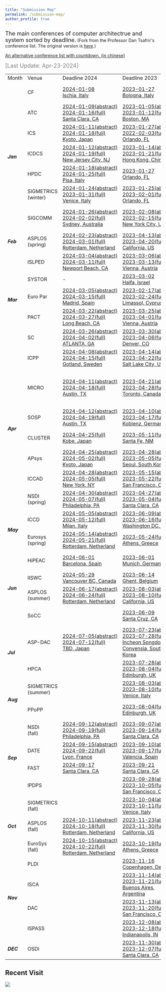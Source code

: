 ```yaml
---
title: "Submission Map"
permalink: /submission-map/
author_profile: true
---
```

<font size="4">The main conferences of computer architectrue and system sorted by deadline.</font> 
(Fork from the Professor Dan Tsafrir's conference list. The original version is [here](http://www.cs.technion.ac.il/~dan/index_sysvenues_deadline.html).)

[An alternative conference list with countdown. (in chinese)](https://ccfddl.github.io)

<font size="4" color="grey">[Last Update: Apr-23-2024]</font>

<table align="center">
	<tr>
		<td>Month</td>
		<td>Venue</td>
		<td><nobr>Deadline 2024</nobr></td>
		<td><nobr>Deadline 2023</nobr></td>
		<td>Deadline 2022</td>
		<td><nobr>Deadline 2021</nobr></td>
		<td><nobr>Deadline 2020</nobr></td>
		<td>Deadline 2019</td>
		<td>Deadline 2018</td>
		<td>Deadline 2017</td>
		<td>Deadline 2016</td>
	</tr>
	<tr>
		<td rowspan="7"><b><i>Jan</i></b></td>
		<td>CF</td>
		<td><a href="http://www.computingfrontiers.org/2024/" title="date: 2024-05-07..09, notify: 2024-02-12">2024-01-08<br>Ischia, Italy</a></td>
		<td><a href="http://www.computingfrontiers.org/2023/" title="date: 2023-05-09..11, notify: 2023-03-17">2023-01-27<br>Bologna, Italy</a></td>
		<td><a href="http://www.computingfrontiers.org/2022/" title="date: 2022-05, notify: ">2022-01-30(abstract)<br>2022-02-06(full)<br>Torino, Italy</a></td>
		<td><a href="http://www.computingfrontiers.org/2021/" title="date: 2021-05-11..13, notify: 2021-03-15">2021-01-21(abstract)<br>2020-01-28(full)<br>Virtual</a></td>
		<td><a href="http://www.computingfrontiers.org/2020/" title="date: 2020-05-11..13, notify: 2020-03-15">2020-01-28<br>Catania, Italy</a></td>
		<td><a href="http://www.computingfrontiers.org/2019/" title="date: 2019-05-01..03, notify: 2019-03-04">2019-01-14<br>Sardinia, Italy</a></td>
		<td><a href="http://www.computingfrontiers.org/2018/" title="date: 2018-05-08..10, notify: 2018-03-07">2018-01-21<br>Ischia, Italy</a></td>
		<td><a href="http://www.computingfrontiers.org/2017/" title="date: 2017-05-15..17, notify: 2017-03-14">2017-01-20<br>Siena, Italy</a></td>
		<td><a href="http://www.computingfrontiers.org/2016/" title="date: 2016-05-16..18, notify: 2016-03-11">2016-01-15<br>Como, Italy</a></td>
	</tr>
	<tr>
		<td>ATC</td>
		<td><a href="https://www.usenix.org/conference/atc24" title="date: 2024-07-10..12, notify: 2024-04-30"><nobr>2024-01-09(abstract)</nobr><br>2024-01-16(full)<br>Santa Clara, CA</a></td>
		<td><a href="https://www.usenix.org/conference/atc23" title="date: 2023-07-10..12, notify: 2023-04-28"><nobr>2023-01-05(abstract)</nobr><br>2023-01-12(full)<br>Boston, MA</a></td>
		<td><a href="https://www.usenix.org/conference/atc22" title="date: 2022-07-11..13, notify: 2022-04-29"><nobr>2022-01-06(abstract)</nobr><br>2022-01-13(full)<br> CARLSBAD, CA</a></td>
		<td><a href="https://www.usenix.org/conference/atc21" title="date: 2021-07-14..16, notify: 2021-04-26">2021-01-12<br> SANTA CLARA, CA</a></td>
		<td><a href="https://www.usenix.org/conference/atc20" title="date: 2020-07-15..17, notify: 2020-04-24">2020-01-15<br> Boston, MA</a></td>
		<td><a href="https://www.usenix.org/conference/atc19" title="date: 2019-07-10..12, notify: 2019-04-16">2019-01-10<br> Renton, WA</a></td>
		<td><a href="https://www.usenix.org/conference/atc18" title="date: 2018-07-11..13, notify: 2018-04-18">2018-02-06<br>Boston, MA</a></td>
		<td><a href="https://www.usenix.org/conference/atc17" title="date: 2017-07-12..14, notify: 2017-04-24">2017-02-07<br>Santa Clara, CA</a></td>
		<td><a href="https://www.usenix.org/conference/atc16" title="date: 2016-06-22..24, notify: 2016-4-15">2016-02-01<br>Denver, CO</a></td>
	</tr>
	<tr>
		<td>ICS</td>
		<td><a href="https://ics2024.github.io" title="date: 2024-06-04..07, notify: 2024-03-29">2024-01-11(abstract)<br>2024-01-18(full)<br>Kyoto, Japan</a></td>
		<td><a href="https://nschiele.github.io/ICS2023/" title="date: 2023-06-21..23, notify: 2023-04-14">2023-01-27(abstract)<br>2022-02-03(full)<br>Orlando, FL</a></td>
		<td><a href="https://ics2022.github.io" title="date: 2022-06-27..30, notify: 2022-04-14">2022-01-28(abstract)<br>2022-02-04(full)<br>Virtual</a></td>
		<td><a href="https://ics21.github.io" title="date: 2021-06-15..17, notify: 2021-03-31">2021-01-28(abstract)<br>2021-02-04(full)<br>Virtual</a></td>
		<td><a href="https://ics2020.bsc.es" title="date: 2020-06-29..02, notify: 2020-04-03">2020-01-24<br>Barcelona, Spain</a></td>
		<td><a href="https://ics19.eecis.udel.edu/" title="date: 2019-06-26..28, notify: 2019-04-15">2019-02-01<br>Phoenix, AZ</a></td>
		<td><a href="http://ics2018.ict.ac.cn" title="date: 2018-06-12..15, notify: 2018-03-25">2018-01-19<br>Beijing, China</a></td>
		<td><a href="https://press3.mcs.anl.gov/ics2017/" title="date: 2017-06-14..16, notify: 2017-03-21">2017-01-18<br>Chicago, IL</a></td>
		<td><a href="http://ics16.bilkent.edu.tr" title="date: 2016-06-01..03, notify: 2016-03-21">2016-01-30<br>Istanbul, Turkey</a></td>
	</tr>
	<tr>
		<td>ICDCS</td>
		<td><a href="https://icdcs2024.icdcs.org/" title="date: 2024-07-, notify: 2024-04-12">2024-01-12(abstract)<br>2024-01-19(full)<br><nobr>New Jersey City, NJ</nobr></a></td>
		<td><a href="https://icdcs2023.icdcs.org/" title="date: 2023-07-18..21, notify: 2023-04-03">2023-01-14(abstract)<br>2023-01-21(full)<br><nobr>Hong Kong, China</nobr></a></td>
		<td><a href="https://icdcs2022.icdcs.org/" title="date: 2022-07-10..13, notify: 2022-04-04">2022-01-17(abstract)<br>2022-01-24(full)<br>Bologna, Italy</a></td>
		<td><a href="https://icdcs2021.us/" title="date: 2021-07-07..10, notify: 2021-03-07"><nobr>2021-01-06(abstract)</nobr><br>2021-01-13(full)<br>Washington DC</a></td>
		<td><a href="https://icdcs2020.sg/" title="date: 2020-07-08..10, notify: 2020-03-14">2020-01-06<br>Singapore</a></td>
		<td><a href="http://theory.utdallas.edu/ICDCS2019" title="date: 2019-07-07..10, notify: 2019-03-28">2019-01-12<br>Dallas, TX</a></td>
		<td align="center">-</td>
		<td><a href="http://icdcs2018.ocg.at/" title="date: 2018-07-02..06, notify: 2018-03-28">2017-12-12<br>Vienna, Austria</a></td>
		<td><a href="https://icdcs2017.gatech.edu/" title="date: 2017-06-05..08, notify: 2017-03-06">2016-12-12<br>Atlanta, GA</a></td>
	</tr>
	<tr>
		<td>HPDC</td>
		<td><a href="http://www.hpdc.org/2024" title="date: 2024-06-03..07, notify: 2024-03-25">2024-01-18(abstract)<br>2024-01-25(full)<br>Pisa, Italy</a></td>
		<td><a href="http://www.hpdc.org/2023" title="date: 2023-06-16..23, notify: 2023-03-29">2023-01-27<br>Orlando, FL</a></td>
		<td><a href="http://www.hpdc.org/2022" title="date: 2022-06-27..01, notify: 2022-03-21">2022-01-20(abstract)<br>2022-01-27(full)<br>Minneapolis, MN</a></td>
		<td><a href="http://www.hpdc.org/2021" title="date: 2021-06-21..24, notify: 2021-03-26">2020-01-17(abstract)<br>2020-01-22(full)<br>Stockholm, Sweden</a></td>
		<td><a href="http://www.hpdc.org/2020" title="date: 2020-06-23..26, notify: 2020-03-27">2020-01-16<br>Stockholm, Sweden</a></td>
		<td><a href="http://www.hpdc.org/2019" title="ddate: 2019-06-22..29, notify: 2019-03-25">2019-01-23<br>Phoenix, AZ</a></td>
		<td><a href="http://www.hpdc.org/2018" title="date: 2018-06-11..15, notify: 2018-03-29">2018-01-24<br>Tempe, AZ</a></td>
		<td><a href="http://www.hpdc.org/2017" title="date: 2017-06-26..30, notify: 2017-03-29">2017-01-17<br>Washington, D.C.</a></td>
		<td><a href="http://www.hpdc.org/2016" title="date: 2016-06-02..04, notify: 2016-03-12">2016-01-18<br>Kyoto, Japan</a></td>
	</tr>
	<tr>
		<td>SIGMETRICS<br>(winter)</td>
		<td><a href="http://www.sigmetrics.org/sigmetrics2024" title="date: 2024-06-10..14, notify: 2024-03-26"><nobr>2024-01-24(abstract)</nobr><br>2023-01-31(full)<br>Venice, Italy</a></td>
		<td><a href="http://www.sigmetrics.org/sigmetrics2023" title="date: 2023-06-19..23, notify: 2023-03-28"><nobr>2023-01-25(abstract)</nobr><br>2023-02-01(full)<br>Orlando, FL</a></td>
		<td><a href="http://www.sigmetrics.org/sigmetrics2022" title="date: 2022-06-06..10, notify: 2022-03-28">2022-01-26(abstract)<br>2022-02-02(full)<br>Mumbai, India</a></td>
		<td><a href="http://www.sigmetrics.org/sigmetrics2021" title="date: 2021-06-14..18, notify: 2021-03-30">2021-01-29(abstract)<br>2021-02-05(full)<br>Beijing, China</a></td>
		<td><a href="http://www.sigmetrics.org/sigmetrics2020" title="date: 2020-06-08..12, notify: 2020-03-31">2020-01-27<br>Boston, MA</a></td>
		<td><a href="http://www.sigmetrics.org/sigmetrics2019" title="date: 2019-06-24..28, notify: 2019-04-26">2019-02-11<br>Phoenix, AZ</a></td>
		<td><a href="http://www.sigmetrics.org/sigmetrics2018" title="date: 2018-06-18..22, notify: 2018-04-27">2018-02-19<br>Irvine, CA</a></td>
		<td align="center">-</td>
		<td><a href="http://www.sigmetrics.org/sigmetrics2017" title="date: 2016-06-05..09, notify:">2016-10-18<br>Urbana-Champaign, IL</a></td>
	</tr>
	<tr>
		<td>SIGCOMM</td>
		<td><a href="http://conferences.sigcomm.org/sigcomm/2024/" title="date: 2024-08-04..08, notify: 2024-05-07">2024-01-26(abstract)<br>2024-02-02(full)<br>Sydney, Australia</a></td>
		<td><a href="http://conferences.sigcomm.org/sigcomm/2023/" title="date: 2023-09-10..14, notify: 2023-05-20">2023-02-08(abstract)<br>2023-02-15(full)<br>New York City, US</a></td>
		<td><a href="http://conferences.sigcomm.org/sigcomm/2022/" title="date: 2022-08-22..26, notify: 2022-05-07">2022-01-26(abstract)<br>2022-02-02(full)<br>Amsterdam, Netherlands</a></td>
		<td><a href="http://conferences.sigcomm.org/sigcomm/2021/" title="date: 2021-08-23..27, notify: 2021-05-03">2021-01-20(abstract)<br>2021-01-27(full)<br>Virtually Worldwide</a></td>
		<td><a href="http://conferences.sigcomm.org/sigcomm/2020" title="date: 2020-08-10..14, notify: 2020-03-15">2020-02-07<br>New York City, NY</a></td>
		<td><a href="http://conferences.sigcomm.org/sigcomm/2019" title="date: 2019-08-19..24, notify: 2019-05-10">2019-01-31<br>Beijing, China</a></td>
		<td><a href="http://conferences.sigcomm.org/sigcomm/2018" title="date: 2018-08-21..23, notify: 2018-05-11">2018-01-31<br>Budapest, Hungary</a></td>
		<td><a href="http://conferences.sigcomm.org/sigcomm/2017" title="date: 2017-08-21..25, notify: 2017-05-05">2017-01-27<br>Los Angeles, CA</a></td>
		<td><a href="http://conferences.sigcomm.org/sigcomm/2016" title="date: 2016-08-22..26, notify: 2016-04-22">2016-01-29<br>Salvador, Brazil</a></td>
	</tr>
	<tr>
		<td rowspan="1"><b><i>Feb</i></b></td>
		<td>ASPLOS<br>(spring)</td>
		<td><a href="https://asplos-conference.org/asplos-2025-call-for-papers/" title="date: 2025-03-, notify: 2024-06-06">2024-02-23(abstract)<br>2024-03-01(full)<br>Rotterdam, Netherland</a></td>
		<td><a href="https://asplos-conference.org/asplos-2024-call-for-papers/" title="date: 2024-04-, notify: 2023-08-02">2023-04-13(abstract)<br>2023-04-20(full)<br>California, US</a></td>
		<td><a href="https://asplos-conference.org/asplos-2023-cfp/" title="date: 2023-03-25..29, notify: 2022-06-16">2022-03-24(abstract)<br>2022-03-31(full)<br>Vancouver, Canada</a></td>
		<td>-</td>
		<td>-</td>
		<td>-</td>
		<td>-</td>
		<td>-</td>
		<td>-</td>
	</tr>
	<tr>
		<td rowspan="5"><b><i>Mar</i></b></td>
		<td>ISLPED</td>
		<td><a href="http://www.islped.org/2024/" title="date: 2024-08-05..07, notify: 2024-05-20">2024-03-04(abstract)<br>2024-03-11(full)<br>Newport Beach, CA</a></td>
		<td><a href="http://www.islped.org/2023/" title="date: 2023-08-07..08, notify: 2023-05-22">2023-03-06(abstract)<br>2023-03-13(full)<br>Vienna, Austria</a></td>
		<td><a href="http://www.islped.org/2022/" title="date: 2022-08-01..03, notify: 2022-05-23">2022-03-11(abstract)<br>2022-03-18(full)<br>Zoom+Boston, MA</a></td>
		<td><a href="http://www.islped.org/2021/" title="date: 2021-07-26..28, notify: 2021-05-21">2021-03-08(abstract)<br>2021-03-15(full)<br>Zoom+Boston, MA</a></td>
		<td><a href="http://www.islped.org/2020/" title="date: 2020-08-10..12, notify: 2020-05-22">2020-03-02<br>Boston, MA</a></td>
		<td><a href="http://www.islped.org/2019/" title="date: 2019-07-29..31, notify: 2019-05-13">2019-03-04<br>Lausanne, Switzerland</a></td>
		<td><a href="http://www.islped.org/2018/" title="date: 2018-07-23..25, notify: 2018-05-07">2018-03-12<br>Belleve, WA</a></td>
		<td><a href="http://www.islped.org/2017/" title="date: 2017-07-24..26, notify: 2017-05-03">2017-03-13<br>Taipei, Taiwan</a></td>
		<td><a href="http://www.islped.org/2016/" title="date: 2016-08-08..10, notify: 2016-04-30">2016-03-06<br>San Francisco, CA</a></td>
	</tr>
	<tr>
		<td>SYSTOR</td>
		<td>-</td>
		<td><a href="https://www.systor.org/2023/" title="date: 2023-06-05..07, notify: 2023-04-13">2023-03-02<br>Haifa, Israel</a></td>
		<td><a href="https://www.systor.org/2022/" title="date: 2022-06-13..15, notify: 2022-04-21">2022-03-01<br>Haifa, Israel</a></td>
		<td><a href="https://www.systor.org/2021/" title="date: 2021-06-14..16, notify: 2021-04-18">2021-03-02<br>Haifa, Israel</a></td>
		<td><a href="https://www.systor.org/2020/" title="date: 2020-06-02..04, notify: 2020-04-19">2020-03-03<br>Haifa, Israel</a></td>
		<td><a href="https://www.systor.org/2019" title="date: 2019-08-26..30, notify: 2019-05-03">2019-03-07<br>Haifa, Israel</a></td>
		<td><a href="https://www.systor.org/2018" title="date: 2018-06-04..06, notify: 2018-04-15">2018-02-28<br>Haifa, Israel</a></td>
		<td><a href="https://www.systor.org/2017" title="date: 2017-05-22..24, notify: 2017-03-29">2017-02-28<br>Haifa, Israel</a></td>
		<td><a href="https://www.systor.org/2016" title="date: 2016-06-06..08, notify: 2016-04-15">2016-03-11<br>Haifa, Israel</a></td>
	</tr>
	<tr>
		<td>Euro Par</td>
		<td><a href="https://2024.euro-par.org" title="date: 2024-08-26..30, notify: 2024-04-29"><nobr>2024-03-05(abstract)</nobr><br>2024-03-15(full)<br>Madrid, Spain</a></td>
		<td><a href="https://2023.euro-par.org" title="date: 2023-08-28..01, notify: 2023-04-30"><nobr>2023-02-17(abstract)</nobr><br>2023-02-24(full)<br>Limassol, Cyprus</a></td>
		<td><a href="https://2022.euro-par.org" title="date: 2022-08-24..26, notify: 2022-04-29"><nobr>2022-02-04(abstract)</nobr><br>2022-02-11(full)<br>Glasgow, UK</a></td>
		<td><a href="https://2021.euro-par.org" title="date: 2021-09-01..03, notify: 2021-04-30"><nobr>2021-02-05(abstract)</nobr><br>2021-02-12(full)<br>Lisbon, Portugal</a></td>
		<td><a href="https://2020.euro-par.org" title="date: 2020-08-24..28, notify: 2020-04-30">2020-02-07<br>Warsaw, Poland</a></td>
		<td><a href="https://2019.euro-par.org" title="date: 2019-08-26..30, notify: 2019-05-03">2019-02-15<br>Gottingen,<br>Germany</a></td>
		<td><a href="http://europar2018.org/" title="date: 2018-08-27..31, notify: 2018-04-27">2018-02-16<br>Turin, Italy</a></td>
		<td><a href="http://europar2017.usc.es/" title="date: 2017-08-28..01, notify: 2017-04-24">2017-02-09<br>Santiago, Spain</a></td>
		<td><a href="https://europar2016.inria.fr/" title="date: 2016-08-22..26, notify: 2016-04-24">2016-02-06<br>Grenoble, France</a></td>
	</tr>
	<tr>
		<td>PACT</td>
		<td><a href="https://pact2024.github.io/" title="date: 2024-10-13..16, notify: 2024-07-01">2024-03-22(abstract)<br>2024-03-27(full)<br>Long Beach, CA</a></td>
		<td><a href="https://pact2023.github.io/" title="date: 2023-10-21..25, notify: 2023-08-01">2023-03-25(abstract)<br>2023-04-01(full)<br>Vienna, Austria</a></td>
		<td><a href="https://pact22.cs.illinois.edu" title="date: 2022-10-10..12, notify: 2022-07-29">2022-04-18(abstract)<br>2022-04-25(full)<br>Chicago, IL</a></td>
		<td><a href="http://pact21.snu.ac.kr/" title="date: 2021-09-26..29, notify: 2021-07-05">2021-04-15(abstract)<br>2021-04-19(full)<br>Virtual Conference</a></td>
		<td><a href="https://pact20.cc.gatech.edu/" title="date: 2020-10-03..07, notify: 2020-07-15">2020-04-10<br>Atlanta, GA</a></td>
		<td><a href="http://pactconf.org/" title="date: 2019-09-23..26, notify: 2019-07-08">2019-04-15<br>Seattle, WA</a></td>
		<td><a href="http://www.cs.ucy.ac.cy/conferences/pact2018/" title="date: 2018-10-27..31, notify: 2018-06-20">2018-04-15<br>Cyprus</a></td>
		<td><a href="https://parasol.tamu.edu/pact17/" title="date: 2017-09-09..13, notify: 2017-05-24">2017-03-14<br>Portland, OR</a></td>
		<td><a href="http://pact2016.eew.technion.ac.il/" title="date: 2016-09-11..15, notify: 2016-06-28">2016-03-18<br>Haifa, Israel</a></td>
	</tr>
	<tr>
		<td>SC</td>
		<td><a href="https://sc24.supercomputing.org" title="date: 2024-11-17..22, notify: 2024-06-14"><nobr>2024-03-26(abstract)</nobr><br>2024-04-02(full)<br>ATLANTA, GA</a></td>
		<td><a href="https://sc23.supercomputing.org" title="date: 2023-11-12..17, notify: 2023-06-16"><nobr>2023-03-30(abstract)</nobr><br>2023-04-06(full)<br>Denver, CO</a></td>
		<td><a href="https://sc22.supercomputing.org" title="date: 2022-11-13..18, notify: 2022-06-13"><nobr>2022-03-25(abstract)</nobr><br>2022-04-01(full)<br>Dallas, TX</a></td>
		<td><a href="https://sc21.supercomputing.org" title="date: 2021-11-14..19, notify: 2021-06-21">2021-04-02(abstract)<br>2021-04-09(full)<br>St. Louis, MO</a></td>
		<td><a href="https://sc20.supercomputing.org" title="date: 2020-11-15..20, notify: 2020-06-15">2020-03-31<br>Atlanta, GA</a></td>
		<td><a href="https://sc19.supercomputing.org" title="date: 2019-11-17..22, notify: 2019-06-15">2019-04-10<br>Denver, CO</a></td>
		<td><a href="https://sc18.supercomputing.org" title="date: 2018-11-11..16, notify: 2018-06-15">2018-03-28<br>Dallas, TX</a></td>
		<td><a href="http://sc17.supercomputing.org" title="date: 2017-11-12..17, notify: 2017-06-15">2017-04-03<br>Denver, CO</a></td>
		<td><a href="http://sc16.supercomputing.org" title="date: 2016-11-13..18, notify: 2016-06-15">2016-04-03<br>Salt Lake City, UT</a></td>
	</tr>
	<tr>
		<td rowspan="7"><b><i>Apr</i></b></td>
		<td>ICPP</td>
		<td><a href="https://icpp2024.org/" title="date: 2024-08-12..15, notify: 2024-05-27"><nobr>2024-04-08(abstract)</nobr><br>2024-04-15(full)<br>Gotland, Sweden</a></td>
		<td><a href="https://icpp23.sci.utah.edu/" title="date: 2023-08-07..10, notify: 2023-06-16"><nobr>2023-04-14(abstract)</nobr><br>2023-04-22(full)<br>Salt Lake City, UT</a></td>
		<td><a href="https://icpp22.gitlabpages.inria.fr/" title="date: 2022-08-29..01, notify: 2022-06-14"><nobr>2022-04-08(abstract)</nobr><br>2022-04-14(full)<br>Bordeaux, France</a></td>
		<td><a href="https://oaciss.uoregon.edu/icpp21/index.php" title="date: 2021-08-09..12, notify: ">2021-04-16<br>Chicago, IL</a></td>
		<td><a href="https://jnamaral.github.io/icpp20/" title="date: 2020-08-17..20, notify: 2020-05-19">2020-03-02<br>Edmonton, AB, Canada</a></td>
		<td><a href="https://www.hpcs.cs.tsukuba.ac.jp/icpp2019" title="date: 2019-08-05..08, notify: 2019-05-17">2019-04-15<br>Kyoto, Japan</a></td>
		<td><a href="http://www.icpp-conf.org/2018" title="date: 2018-08-13..16, notify: 2018-05-03">2018-03-30<br>Eugene, OR</a></td>
		<td><a href="http://www.icpp-conf.org/2017" title="date: 2017-08-16..19, notify: 2017-05-13">2017-03-13<br>Bristol, UK</a></td>
		<td><a href="http://icpp2016.cs.wcupa.edu" title="date: 2016-08-16..19, notify: 2016-05-06">2016-02-26<br>Philadelphia, PA</a></td>
	</tr>
	<tr>
		<td>MICRO</td>
		<td><a href="http://www.microarch.org/micro57/" title="date: 2024-11-02..06, notify: 2024-07-19 "><nobr>2024-04-11(abstract)</nobr><br>2024-04-18(full)<br>Austin, TX</a></td>
		<td><a href="http://www.microarch.org/micro56/" title="date: 2023-10-, notify: 2023-07-24 "><nobr>2023-04-21(abstract)</nobr><br>2023-04-28(full)<br>Toronto, Canada</a></td>
		<td><a href="http://www.microarch.org/micro55/" title="date: 2022-10-, notify: 2022-07-18 "><nobr>2022-04-14(abstract)</nobr><br>2022-04-21(full)<br>Chicago, IL</a></td>
		<td><a href="http://www.microarch.org/micro54/" title="date: 2021-10-16..20, notify: 2021-07-14 "><nobr>2021-04-09(abstract)</nobr><br>2021-04-16(full)<br>Athens, Greek</a></td>
		<td><a href="http://www.microarch.org/micro53/" title="date: 2020-10-17..21, notify: 2020-07-01"><font color="#FF0000">2020-04-17<br>(Extended for 2 weeks due to the COVID-19 pandemic) <br>Athens, Greek</font></a></td>
		<td><a href="http://www.microarch.org/micro52/" title="date: 2019-10-12..16, notify: 2019-07-27">2019-04-05<br>Columbus, Ohio</a></td>
		<td><a href="http://www.microarch.org/micro51/" title="date: 2018-10-20..24, notify: 2018-07-18">2018-04-06<br>Fukuoka City,<br>Japan</a></td>
		<td><a href="http://www.microarch.org/micro50/" title="date: 2017-10-14..18, notify: 2017-07-05">2017-04-04<br>Boston, MA</a></td>
		<td><a href="http://www.microarch.org/micro49/" title="date: 2016-10-15..19, notify: 2016-06-25">2016-04-10<br>Taipei, Taiwan</a></td>
	</tr>
	<tr>
		<td>SOSP</td>
		<td><a href="https://sigops.org/s/conferences/sosp/2024/index.html" title="date: 2024-11-04..06, notify: 2024-08-05"><nobr>2024-04-12(abstract)</nobr><br>2024-04-19(full)<br>Austin, TX</a></td>
		<td><a href="https://sosp2023.mpi-sws.org/" title="date: 2023-10-23..26, notify: 2023-07-16"><nobr>2023-04-10(abstract)</nobr><br>2023-04-17(full)<br>Koblenz, Germany</a></td>
		<td>-</td>
		<td><a href="https://sosp2021.mpi-sws.org/" title="date: 2021-10-25..28, notify: 2021-08-09"><nobr>2021-04-30(abstract)</nobr><br>2021-05-07(full)<br>Koblenz, Germany</a></td>
		<td align="center">-</td>
		<td><a href="https://www.sigops.org/sosp/sosp19/" title="date: 2019-10-07..09, notify: 2019-08-30">2019-04-24<br>Ontario, Canada</a></td>
		<td align="center">-</td>
		<td><a href="https://www.sigops.org/sosp/sosp17/" title="date: 2017-10-29..31, notify: 2017-08-07">2017-04-21<br>Shanghai, China</a></td>
		<td align="center">-</td>
	</tr>
	<tr>
		<td>CLUSTER</td>
		<td><a href="https://clustercomp.org/2024/" title="date: 2024-09-24..27, notify: 2024-07-05">2024-04-25(full)<br>Kobe, Japan</a></td>
		<td><a href="https://clustercomp.org/2023/" title="date: 2023-10-31..03, notify: 2023-07-05">2023-05-11(full)<br>Santa Fe, NM</a></td>
		<td><a href="https://clustercomp.org/2022/" title="date: 2022-09-06..09, notify: 2022-07-04">2022-05-13(full)<br>Heidelberg, Germany</a></td>
		<td><a href="https://clustercomp.org/2021/" title="date: 2021-09-07..10, notify: 2021-07-05">2021-05-10(abstract)<br>2021-05-17(full)<br>Portland, OR</a></td>
		<td><a href="https://clustercomp.org/2020/" title="date: 2020-11-14..17, notify: 2020-07-06">2020-05-10<br>Kobe, Japan</a></td>
		<td><a href="https://clustercomp.org/2019/" title="date: 2019-09-24..27, notify: 2019-07-15">2019-05-17<br>Albuquerque, NM</a></td>
		<td><a href="https://clustercomp.org/2018/" title="date: 2018-09-10..13, notify: 2018-07-07">2018-05-08<br>Belfast, UK</a></td>
		<td><a href="https://clustercomp.org/2017/" title="date: 2017-09-05..08, notify: 2017-06-30">2017-05-15<br>Hawaii, US</a></td>
		<td><a href="https://clustercomp.org/2016/" title="date: 2016-09-12..15, notify: 2016-07-01">2016-05-14<br>Taipei, Taiwan</a></td>
	</tr>
	<tr>
		<td>APsys</td>
		<td><a href="https://ap-sys.org/" title="date: 2024-09-4..5, notify: 2024-07-01">2024-04-25(abstract)<br>2024-05-02(full)<br>Kyoto, Japan</a></td>
		<td><a href="https://ap-sys.org/" title="date: 2023-08-24, notify: 2023-06-23">2023-04-28(abstract)<br>2023-05-05(full)<br>Seoul, South Korea</a></td>
		<td><a href="https://ap-sys.org/" title="date: , notify: 2022-06-17">2022-04-29(abstract)<br>2022-05-06(full)<br>Online</a></td>
		<td><a href="https://ap-sys.org/apsys2021" title="date: 2021-08-24..25, notify: 2021-07-01">2021-05-20<br>Online</a></td>
		<td><a href="https://ap-sys.org/apsys2020" title="date: 2020-08-24..25, notify: 2020-06-19">2020-05-25<br>Tsukuba, Japan</a></td>
		<td><a href="https://ap-sys.org/apsys2019" title="date: 2019-08-19..20, notify: 2019-06-14">2019-05-08<br>Hangzhou, China</a></td>
		<td><a href="https://ap-sys.org/apsys2018" title="date: 2018-08-27..28, notify:">2018-05-31<br>Jeju Island,<br>South Korea</a></td>
		<td><a href="https://ap-sys.org/apsys2017" title="date: 2017-09-02..03, notify: 2017-07-12">2017-06-09<br>Bombay, India</a></td>
		<td><a href="https://ap-sys.org/apsys2016" title="date: 2016-08-04..05, notify: 2016-06-23">2016-05-20<br>Hong Kong, China</a></td>
	</tr>
	<tr>
		<td>ICCAD</td>
		<td><a href="https://2024.iccad.com" title="date: 2024-10-, notify: ">2024-04-28(abstract)<br>2024-05-05(full)<br>New York, NY</a></td>
		<td><a href="https://iccad.com/content/conference_history" title="date: 2023-10-29..02, notify: 2023-07-21">2023-05-15(abstract)<br>2023-05-22(full)<br>San Francisco, CA</a></td>
		<td><a href="https://iccad.com/content/conference_history" title="date: 2022-10-30..03, notify: 2022-07-21">2022-05-16(abstract)<br>2022-05-23(full)<br>San Diego, CA</a></td>
		<td><a href="https://iccad.com/content/conference_history" title="date: 2021-11-01..04, notify: 2021-07-17">2021-05-21(abstract)<br>2021-05-28(full)<br>Munich, Germany</a></td>
		<td><a href="https://iccad.com/content/conference_history" title="date: 2020-11-02..05, notify: 2020-07-21">2020-05-28<br>San Diego, CA</a></td>
		<td><a href="https://iccad.com/content/conference_history" title="date: 2019-11-04..07, notify: 2019-06-21">2019-04-08<br>Westminster, CO</a></td>
		<td><a href="https://iccad.com/content/conference_history" title="date: 2018-11-05..08, notify: ">2018-04-23<br>San Diego, CA</a></td>
		<td><a href="https://iccad.com/content/conference_history" title="date: 2017-11-13..06, notify: 2017-06-28">2017-04-24<br>Irvine, CA</a></td>
		<td><a href="https://iccad.com/content/conference_history" title="date: 2016-11-07..10, notify: 2016-06-20">2016-04-25<br>Austin, TX</a></td>
	</tr>
	<tr>
		<td>NSDI<br>(spring)</td>
		<td><a href="https://www.usenix.org/conference/nsdi25/" title="date: 2025-04-28..30, notify: 2024-07-24">2024-04-30(abstract)<br>2024-05-07(full)<br>Philadelphia, PA</a></td>
		<td><a href="https://www.usenix.org/conference/nsdi24/" title="date: 2024-04-16..18, notify: 2023-07-21">2023-04-27(abstract)<br>2023-05-04(full)<br>Santa Clara, CA</a></td>
		<td><a href="https://www.usenix.org/conference/nsdi23/" title="date: 2023-04-17..19, notify: 2022-07-15">2022-04-13(abstract)<br>2022-04-20(full)<br>Boston, MA</a></td>
		<td><a href="https://www.usenix.org/conference/nsdi22/" title="date: 2022-04-04..06, notify: 2021-06-11">2021-03-04(abstract)<br>2021-03-10(full)<br>Renton, WA</a></td>
		<td></td>
		<td></td>
		<td></td>
		<td></td>
		<td></td>
	</tr>
	<tr>
		<td rowspan="2"><b><i>May</i></b></td>
		<td>ICCD</td>
		<td><a href="https://iccd-conf.com/Home.html" title="date: 2024-11-, notify: 2024-08-01">2024-05-05(abstract)<br>2024-05-12(full)<br>Milan, Italy</a></td>
		<td><a href="https://iccd-conf.com/Home.html" title="date: 2023-11-06..08, notify: 2023-08-25">2023-06-09(abstract)<br>2023-06-16(full)<br>Washington DC, US</a></td>
		<td><a href="https://www.iccd-conf.com/Home.html" title="date: 2022-10-23..26, notify: 2022-08-21">2022-06-04(abstract)<br>2022-06-11(full)<br>Lake Tahoe, US</a></td>
		<td><a href="https://www.iccd-conf.com/2021/Home.html" title="date: 2021-10-24..27, notify: 2021-08-20">2021-05-28(abstract)<br>2021-06-04(full)<br>Virtual Conference</a></td>
		<td><a href="https://www.iccd-conf.com/2020/Home.html" title="date: 2020-10-18..21, notify: 2020-08-17">2020-06-05<br>Hartford, CT</a></td>
		<td><a href="https://www.iccd-conf.com/2019/Home.html" title="date: 2019-11-17..20, notify: 2019-09-09">2019-06-28<br>Abu Dhabi, UAE</a></td>
		<td><a href="https://www.iccd-conf.com/2018/Home.html" title="date: 2018-10-07..10, notify: 2018-08-06">2018-05-25<br>Orlando, FL</a></td>
		<td><a href="https://www.iccd-conf.com/2017/Home.html" title="date: 2017-11-05..08, notify: 2017-08-31">2017-06-23<br>Boston, MA</a></td>
		<td><a href="https://www.iccd-conf.com/2016/Home.html" title="date: 2016-10-03..05, notify: 2016-07-29">2016-05-20<br>Phoenix, AZ</a></td>
	</tr>
	<tr>
		<td>Eurosys<br>(spring)</td>
		<td><a href="https://2025.eurosys.org/" title="date: 2025-03-30..03, notify: 2024-08-21">2024-05-14(abstract)<br>2024-05-21(full)<br>Rotterdam, Netherland</a></td>
		<td><a href="https://2024.eurosys.org/" title="date: 2024-04-23..26, notify: 2023-09-12">2023-05-24(full)<br>Athens, Greece</a></td>
		<td><a href="https://2023.eurosys.org/" title="date: 2023-05-09..12, notify: 2022-08-10">2022-05-11(abstract)<br>2022-05-18(full)<br>Rome, Italy</a></td>
		<td>-</td>
		<td>-</td>
		<td>-</td>
		<td>-</td>
		<td>-</td>
		<td>-</td>
	</tr>
	<tr>
		<td rowspan="4"><b><i>Jun</i></b></td>
		<td>HiPEAC</td>
		<td><a href="https://www.hipeac.net/2025/barcelona/#/" title="date: 2025-01-, notify: 2024-11-15">2024-06-01<br>Barcelona, Spain</a></td>
		<td><a href="https://www.hipeac.net/2024/munich/#/" title="date: 2024-01-17..19, notify: 2023-11-15">2023-06-01<br>Munich, Germany</a></td>
		<td><a href="https://www.hipeac.net/2023/toulouse" title="date: 2023-01-16..18, notify: 2022-11-15">2022-06-01<br>Toulouse, France</a></td>
		<td><a href="https://www.hipeac.net/2022/budapest/#/" title="date: 2022-01-17..19, notify: 2021-11-15">2021-06-01<br>Budapest, Hungary</a></td>
		<td><a href="https://www.hipeac.net/2021/budapest/#/" title="date: 2021-01-18..20, notify: 2020-11-15">2020-06-01<br>Budapest, Hungary</a></td>
		<td><a href="https://www.hipeac.net/2020/bologna/#/" title="date: 2020-01-20, notify: 2019-11-15">2019-06-01<br>Bologna, Italy</a></td>
		<td><a href="https://www.hipeac.net/2019/valencia/" title="date: 2019-01-21..23, notify: 2018-11-15">2018-06-01<br>Valencia,Spain</a></td>
		<td><a href="https://www.hipeac.net/2018/manchester/" title="date: 2018-01-22..24, notify: 2017-11-15">2017-06-01<br>Manchester,UK</a></td>
		<td><a href="https://www.hipeac.net/2017/stockholm/" title="date: 2016-01-23..25, notify: 2016-11-15">2016-06-01<br>Stockholm,Sweden</a></td>
	</tr>
	<tr>
		<td>IISWC</td>
		<td><a href="https://iiswc.org/iiswc2024/index.html#/" title="date: 2024-09-15..17, notify: 2024-08-09">2024-05-29<br>Vancouver BC, Canada</a></td>
		<td><a href="https://iiswc.org/iiswc2023/index.html#/" title="date: 2023-10-01..03, notify: 2023-08-02">2023-06-14<br>Ghent, Belgium</a></td>
		<td><a href="http://www.iiswc.org/iiswc2022/index.html" title="date: 2022-11-06..08, notify: 2022-09-02">2022-07-15<br>Austin, TX</a></td>
		<td><a href="http://www.iiswc.org/iiswc2021/index.html" title="date: 2021-11-07..09, notify: 2021-09-03">2021-07-09<br>Virtual</a></td>
		<td><a href="http://www.iiswc.org/iiswc2020/index.html" title="date: 2020-10-27..29, notify: 2020-08-24">2020-07-10<br>Beijing, China</a></td>
		<td><a href="http://www.iiswc.org/iiswc2019/index.html" title="date: 2019-11-03..05, notify: 2019-08-15">2019-05-31<br>Orlando, FL</a></td>
		<td><a href="http://www.iiswc.org/iiswc2018" title="date: 2018-09-30..02, notify: 2018-07-27">2018-05-18<br>Raleigh, NC</a></td>
		<td><a href="http://www.iiswc.org/iiswc2017/index.html" title="date: 2017-10-01..03, notify: 2017-08-01">2017-06-02<br>Seattle, WA</a></td>
		<td><a href="http://www.iiswc.org/iiswc2016/index.html" title="date: 2016-09-25..27, notify: 2016-07-12">2016-05-13<br>Rhode Island, USA</a></td>
	</tr>
	<tr>
		<td>ASPLOS<br>(summer)</td>
		<td><a href="https://asplos-conference.org/asplos-2025-call-for-papers/" title="date: 2025-03-30..03, notify: 2024-10-02">2024-06-17(abstract)<br>2024-06-24(full)<br>Rotterdam, Netherland</a></td>
		<td><a href="https://asplos-conference.org/asplos-2024-call-for-papers/" title="date: 2024-04-, notify: 2023-11-15">2023-08-03(abstract)<br>2023-08-10(full)<br>California, US</a></td>
		<td><a href="https://asplos-conference.org/asplos-2023-cfp/" title="date: 2023-03-25..29, notify: 2022-09-22">2022-06-30(abstract)<br>2022-07-07(full)<br>Vancouver, Canada</a></td>
		<td><a href="https://asplos-conference.org" title="date: 2022-02-28..04, notify: 2021-11-15">2021-08-06(abstract)<br>2021-08-13(full)<br>Lausanne, Switzerland</a></td>
		<td><a href="https://asplos-conference.org/2021" title="date: 2021-04-10..15, notify: 2020-11-19">2020-08-21<br>Detroit, USA</a></td>
		<td><a href="https://asplos-conference.org/2020/" title="date: 2020-03-16..20, notify: 2019-11-20">2019-08-09<br>Lausanne, Switzerland</a></td>
		<td><a href="https://asplos-conference.org/2019/" title="date: 2019-04-13..17, notify: 2018-11-07">2018-08-07<br>Providence, RI</a></td>
		<td><a href="https://www.asplos2018.org/" title="date: 2018-03-24..28, notify: 2017-11-13">2017-08-11<br>Williamsburg, VA</a></td>
		<td><a href="http://novel.ict.ac.cn/ASPLOS2017/" title="date: 2017-04-08..12, notify: 2017-11-07">2016-08-15<br>Xi'an, China</a></td>
	</tr>
	<tr>
		<td>SoCC</td>
		<td></td>
		<td><a href="http://acmsocc.org/2023/" title="date: 2023-10-30, notify: 2023-09-01">2023-06-09<br>Santa Cruz, CA</a></td>
		<td><a href="http://acmsocc.org/2022/" title="date: 2022-11-, notify: 2022-09-22">2022-06-10(abstract)<br>2022-06-17(full)<br>San Francisco, CA</a></td>
		<td><a href="https://acmsocc.github.io/2021" title="date: 2021-11-01..03, notify: 2021-08-27">2021-05-28<br>Renton, WA</a></td>
		<td><a href="https://acmsocc.github.io/2020" title="date: 2020-10-19..21, notify: 2020-08-11">2020-05-18<br>Renton, WA</a></td>
		<td><a href="https://acmsocc.github.io/2019" title="date: 2019-10-20..23, notify: 2019-09-03">2019-06-10<br>Santa Cruz, CA</a></td>
		<td><a href="https://acmsocc.github.io/2018" title="date: 2018-10-11..13, notify: 2018-08-03">2018-05-15<br>Carlsbad, CA</a></td>
		<td><a href="http://acmsocc.github.io/2017" title="date: 2017-09-25..27, notify: 2017-07-23">2017-05-05<br>Santa Clara, CA</a></td>
		<td><a href="http://acmsocc.github.io/2016/index.html" title="date: 2016-10-05..07, notify: 2016-07-29">2016-05-24<br>Santa Clara, CA</a></td>
	</tr>	
	<tr>
		<td rowspan="2"><b><i>Jul</i></b></td>
		<td>ASP-DAC</td>
		<td><a href="http://www.aspdac.com/aspdac2025/" title="date: 2025-01-20..23, notify: 2024-09-09">2024-07-05(abstract)<br>2024-07-12(full)<br>TBD, Japan</a></td>
		<td><a href="http://www.aspdac.com/aspdac2024/" title="date: 2024-01-22..25, notify: 2023-09-12">2023-07-23(abstract)<br>2023-07-28(full)<br>Incheon Songdo Convensia, South Korea</a></td>
		<td><a href="http://www.aspdac.com/aspdac2023/" title="date: 2023-01-16..19, notify: 2022-09-10">2022-07-24(abstract)<br>2022-07-29(full)<br>Tokyo, Japan</a></td>
		<td><a href="https://aspdac2022.github.io/index.html" title="date: 2022-01-17..20, notify: 2021-09-11">2021-07-21<br>Taipei</a></td>
		<td><a href="http://www.aspdac.com/aspdac2021/" title="date: 2021-01-18..21, notify: 2020-09-13">2020-07-26<br>Tokyo, Japan</a></td>
		<td><a href="https://aspdac2020.github.io/aspdac20/" title="date: 2020-01-13..16, notify: 2019-09-09">2019-07-05<br>Beijing, China</a></td>
		<td><a href="http://www.aspdac.com/aspdac2019/" title="date: 2019-01-21..24, notify: 2018-09-10">2018-07-06<br>Tokyo, Japan</a></td>
		<td><a href="http://www.aspdac.com/aspdac2018/" title="date: 2018-01-22..25, notify: 2017-09-11">2017-07-07<br>Jeju Island, Korea</a></td>
		<td><a href="http://www.aspdac.com/aspdac2017/" title="date: 2017-01-16..19, notify: 2016-09-12">2016-07-08<br>Chiba/Tokyo, Japan</a></td>
	</tr>
	<tr>
		<td>HPCA</td>
		<td></td>
		<td><a href="https://www.hpca-conf.org/2024/" title="date: 2024-03-02..06, notify: 2023-10-24">2023-07-28(abstract)<br>2023-08-04(full)<br>Edinburgh, UK</a></td>
		<td><a href="https://www.hpca-conf.org/2023/" title="date: 2023-02-25..01, notify: 2022-10-18">2021-07-25(abstract)<br>2021-08-01(full)<br>Montreal, Canada</a></td>
		<td><a href="https://www.hpca-conf.org/2022/" title="date: , notify: 2021-10-27">2021-07-23(abstract)<br>2021-07-30(full)<br>Seoul, Korea</a></td>
		<td><a href="https://www.hpca-conf.org/2021/" title="date: 2021-02-27..3, notify: 2020-10-30">2020-07-31<br>Seoul, Korea</a></td>
		<td><a href="https://www.hpca-conf.org/2020/" title="date: 2020-02-22..26, notify: 2019-11-06">2019-07-30<br>San Diego, CA</a></td>
		<td><a href="http://hpca2019.seas.gwu.edu/" title="date: 2019-02-16..20, notify: 2018-11-06">2018-08-03<br>Washington, D.C.</a></td>
		<td><a href="http://hpca2018.ece.ucsb.edu/" title="date: 2018-02-24..28, notify: 2017-11-23">2017-08-01<br>Vienna, Austria</a></td>
		<td><a href="http://hpca2017.org/" title="date: 2017-02-04..08, notify: 2016-10-12">2016-08-01<br>Austin, TX</a></td>
	</tr>
	<tr>
		<td rowspan="2"><b><i>Aug</i></b></td>
		<td>SIGMETRICS<br>(summer)</td>
		<td></td>
		<td><a href="http://www.sigmetrics.org/sigmetrics2024" title="date: 2024-06-10..14, notify: ">2023-08-03(abstract)<br>2023-08-10(full)<br>Venice, Italy</a></td>
		<td><a href="http://www.sigmetrics.org/sigmetrics2023" title="date: 2023-06-19..23, notify: 2022-10-04">2022-08-03(abstract)<br>2022-08-10(full)<br>Orlando, FL</a></td>
		<td><a href="http://www.sigmetrics.org/sigmetrics2022" title="date: 2022-06-06..10, notify: 2021-10-04">2021-08-04(abstract)<br>2021-08-11(full)<br>Mumbai, India</a></td>
		<td>-</td>
		<td>-</td>
		<td>-</td>
		<td>-</td>
		<td>-</td>
	</tr>	
	<tr>
		<td>PPoPP</td>
		<td></td>
		<td><a href="http://conf.researchr.org/home/ppopp-2024" title="date: 2024-03-22..06, notify: 2023-11-10">2023-08-04(full)<br>Edinburgh, UK</a></td>
		<td><a href="http://conf.researchr.org/home/ppopp-2023" title="date: 2023-02-25..01, notify: 2022-11-07">2022-08-17(full)<br>Montreal, Canada</a></td>
		<td><a href="http://conf.researchr.org/home/ppopp-2022" title="date: 2022-02-12..16, notify: 2021-12-26">2021-08-09(abstract)<br>2021-08-13(full)<br>Seoul, Korea</a></td>
		<td><a href="http://conf.researchr.org/home/ppopp-2021" title="date: 2021-02-27..03, notify: 2020-11-16">2020-08-13<br>Seoul, Korea</a></td>
		<td><a href="http://conf.researchr.org/home/ppopp-2020" title="date: 2020-02-22..26, notify: 2019-11-09">2019-07-31<br>San Diego, CA</a></td>
		<td><a href="http://conf.researchr.org/home/ppopp-2019" title="date: 2019-02-16..20, notify: 2018-11-15">2018-08-20<br>Washington, D.C.</a></td>
		<td><a href="http://conf.researchr.org/home/ppopp-2018" title="date: 2017-02-24..28, notify: 2017-12-06">2017-08-25<br>Vienna, Austria</a></td>
		<td><a href="http://conf.researchr.org/home/ppopp-2017" title="date: 2017-02-04..08, notify: 2016-11-12">2016-08-01<br>Austin, TX</a></td>
	</tr>
	<tr>
		<td rowspan="4"><b><i>Sep</i></b></td>
		<td>NSDI<br>(fall)</td>
		<td><a href="https://www.usenix.org/conference/nsdi25/" title="date: 2025-04-28..30, notify: 2024-12-10">2024-09-12(abstract)<br>2024-09-19(full)<br>Philadelphia, PA</a></td>
		<td><a href="https://www.usenix.org/conference/nsdi24" title="date: 2024-04-16..18, notify: 2023-12-07">2023-09-07(abstract)<br>2023-09-14(full)<br>Santa Clara, CA</a></td>
		<td><a href="https://www.usenix.org/conference/nsdi23" title="date: 2023-04-17..19, notify: 2022-12-15">2022-09-13(abstract)<br>2022-09-20(full)<br>Boston, MA</a></td>
		<td><a href="https://www.usenix.org/conference/nsdi22" title="date: 2022-04-04..06, notify: 2021-12-15">2021-09-09(abstract)<br>2021-09-15(full)<br>Renton, WA</a></td>
		<td><a href="https://www.usenix.org/conference/nsdi21" title="date: 2021-04-12..14, notify: 2020-12-11">2020-09-17<br>Boston, MA</a></td>
		<td><a href="https://www.usenix.org/conference/nsdi20" title="date: 2020-02-25..27, notify: 2019-12-03">2019-09-12<br>Santa Clara, CA</a></td>
		<td><a href="https://www.usenix.org/conference/nsdi19" title="date: 2019-02-26..28, notify: 2018-12-03">2018-09-20<br>Boston, MA</a></td>
		<td><a href="https://www.usenix.org/conference/nsdi18" title="date: 2018-04-09..11, notify: 2017-12-11">2017-09-25<br>Renton, WA</a></td>
		<td><a href="https://www.usenix.org/conference/nsdi17" title="date: 2017-03-27..29, notify: 2016-12-05">2016-09-14<br>Boston, MA</a></td>
	</tr>
	<tr>
		<td>DATE</td>
		<td><a href="https://www.date-conference.com/date-2025-call-papers" title="date: 2025-03-31..02, notify: ">2024-09-15(abstract)<br>2024-09-22(full)<br>Lyon, France</a></td>
		<td><a href="https://www.date-conference.com/date-2024-call-papers" title="date: 2024-03-25..27, notify: ">2023-09-10(abstract)<br>2023-09-17(full)<br>Valencia, Spain</a></td>
		<td><a href="https://www.date-conference.com/date-2023-call-papers" title="date: 2023-04-17..19, notify: ">2022-09-18(abstract)<br>2022-09-25(full)<br>Antwerp, BE</a></td>
		<td><a href="https://www.date-conference.com/conference-and-exhibition-14-18-march-2022" title="date: 2022-03-14..18, notify: 2021-11-11">2021-09-12(abstract)<br>2021-09-19(full)<br>Antwerp, Belgium</a></td>
		<td><a href="http://www.date-conference.com/" title="date: 2021-02-01..05, notify: 2020-11-13">2020-09-21<br><nobr>Alpexpo Grenoble,</nobr> France</a></td>
		<td><a href="http://www.date-conference.com/" title="date: 2020-03-09..13, notify: 2019-11-07">2019-09-08<br><nobr>Alpexpo Grenoble,</nobr> France</a></td>
		<td><a href="http://www.date-conference.com/date19/" title="date: 2019-03-25..29, notify: 2018-11-08">2018-09-09<br>Florence, Italy</a></td>
		<td><a href="https://www.date-conference.com/date18/" title="date: 2018-03-19..23, notify: 2017-11-10">2017-09-10<br>Dresden, Germany</a></td>
		<td><a href="http://www.date-conference.com/date2017" title="date: 2017-03-27..31, notify: 2016-11-11">2016-09-11<br>Lausanne, Switzerland</a></td>
	</tr>
	<tr>
		<td>FAST</td>
		<td><a href="https://www.usenix.org/conference/fast25" title="date: 2025-02-25..27, notify: ">2024-09-17<br>Santa Clara, CA</a></td>
		<td><a href="https://www.usenix.org/conference/fast24" title="date: 2024-02-27..29, notify: 2023-12-08">2023-09-21<br>Santa Clara, CA</a></td>
		<td><a href="https://www.usenix.org/conference/fast23" title="date: 2023-02-20..23, notify: 2022-12-09">2022-09-22<br>Santa Clara, CA</a></td>
		<td><a href="https://www.usenix.org/conference/fast22" title="date: 2022-02-21..24, notify: 2021-12-10">2021-09-23<br>Santa Clara, CA</a></td>
		<td><a href="https://www.usenix.org/conference/fast21" title="date: 2021-02-22..25, notify: 2020-12-11">2020-09-24<br>Santa Clara, CA</a></td>
		<td><a href="https://www.usenix.org/conference/fast20" title="date: 2020-02-24..27, notify: 2019-12-11">2019-09-26<br>Santa Clara, CA</a></td>
		<td><a href="https://www.usenix.org/conference/fast19" title="date: 2019-02-25..28, notify: 2018-12-11">2018-09-26<br>Boston, MA</a></td>
		<td><a href="https://www.usenix.org/conference/fast18" title="date: 2018-02-12..15, notify: 2017-12-11">2017-09-18<br>Oakland, CA</a></td>
		<td><a href="https://www.usenix.org/conference/fast17" title="date: 2017-02-27..2, notify: 2016-12-12">2016-09-27<br>Santa Clara, CA</a></td>
	</tr>
	<tr>
		<td>IPDPS</td>
		<td></td>
		<td><a href="http://www.ipdps.org/" title="date: 2024-05-27..31, notify: 2024-01-31">2023-09-28(abstract)<br>2023-10-05(full)<br>San Francisco, CA</a></td>
		<td><a href="http://www.ipdps.org/" title="date: 2023-05-15..19, notify: 2023-01-31">2022-09-29(abstract)<br>2022-10-06(full)<br>St. Petersburg, FL</a></td>
		<td><a href="http://www.ipdps.org/" title="date: 2022-05-30..03, notify: 2022-01-15">2021-10-01(abstract)<br>2021-10-08(full)<br>Lyon, France</a></td>
		<td><a href="http://www.ipdps.org/" title="date: 2021-05-17..21, notify: 2021-01-19">2020-10-12<br>Portland, OR</a></td>
		<td><a href="http://www.ipdps.org/ipdps2020" title="date: 2020-05-18..22, notify: 2020-01-20">2019-10-07<br>New Orleans, LA</a></td>
		<td><a href="http://www.ipdps.org/ipdps2019" title="date: 2019-05-20..24, notify: 2019-01-20">2018-10-15<br>Rio de Janeiro, Brazil</a></td>
		<td><a href="http://www.ipdps.org/ipdps2018" title="date: date: 2018-05-21..25, notify: 2018-01-22">2017-10-22<br>Vancouver, CA</a></td>
		<td><a href="http://www.ipdps.org/ipdps2017" title="date: 2017-05-29..02, notify: 2017-01-08">2016-10-23<br>Orlando, FL</a></td>
	</tr>
	<tr>
		<td rowspan="3"><b><i>Oct</i></b></td>
		<td>SIGMETRICS<br>(fall)</td>
		<td></td>
		<td><a href="http://www.sigmetrics.org/sigmetrics2024" title="date: 2024-06-10..14, notify: 2023-12-12">2023-10-04(abstract)<br>2023-10-11(full)<br>Venice, Italy</a></td>
		<td><a href="http://www.sigmetrics.org/sigmetrics2023" title="date: 2023-06-19..23, notify: 2022-10-04">2022-10-12(abstract)<br>2022-10-19(full)<br>Orlando, FL</a></td>
		<td><a href="http://www.sigmetrics.org/sigmetrics2022" title="date: 2022-06-06..10, notify: 2021-12-13">2021-10-13(abstract)<br>2021-10-20(full)<br>Mumbai, India</a></td>
		<td></td>
		<td></td>
		<td></td>
		<td></td>
		<td></td>
	</tr>
	<tr>
		<td>ASPLOS<br>(fall)</td>
		<td><a href="https://asplos-conference.org/asplos-2025-call-for-papers/" title="date: 2025-03-30..03, notify: 2025-02-07">2024-10-11(abstract)<br>2024-10-18(full)<br>Rotterdam, Netherland</a></td>
		<td><a href="https://asplos-conference.org/asplos-2024-call-for-papers/" title="date: 2024-04-, notify: 2024-03-06">2023-11-23(abstract)<br>2023-11-30(full)<br>California, US</a></td>
		<td><a href="https://asplos-conference.org/asplos-2023-cfp/" title="date: 2023-03-25..29, notify: 2023-01-19">2022-10-13(abstract)<br>2022-10-20(full)<br>Vancouver, Canada</a></td>
		<td></td>
		<td></td>
		<td></td>
		<td></td>
		<td></td>
		<td></td>
	</tr>
	<tr>
		<td>EuroSys<br>(fall)</td>
		<td><a href="https://2025.eurosys.org/" title="date: 2025-03-30..03, notify: 2025-01-25">2024-10-15(abstract)<br>2024-10-22(full)<br>Rotterdam, Netherland</a></td>
		<td><a href="https://2024.eurosys.org/" title="date: 2024-04-23..26, notify: 2024-02-07">2023-10-19(full)<br>Athens, Greece</a></td>
		<td><a href="https://2023.eurosys.org/" title="date: 2023-05-09..12, notify: 2023-01-18">2022-10-12(abstract)<br>2022-10-19(full)<br>Rome, Italy</a></td>
		<td><a href="https://2022.eurosys.org/" title="date: 2022-04-05..08, notify: 2022-01-03">2021-10-01(abstract)<br>2021-10-09(full)<br>Rennes, France</a></td>
		<td><a href="https://2021.eurosys.org/" title="date: 2021-04-26..29, notify: 2021-01-20">2020-10-09<br>Edinburgh, Scotland, UK</a></td>
		<td><a href="http://eurosys2020.org/" title="date: 2020-04-27..30, notify: 2020-02-15">2019-11-04<br>Heraklion, Crete, Greece</a></td>
		<td><a href="http://eurosys2019.org/" title="date: 2019-03-25..28, notify: 2018-12-21">2018-10-01<br>Dresden, Germany</a></td>
		<td><a href="http://eurosys2018.org/" title="date: 2018-04-23..26, notify: 2018-01-22">2017-10-27<br>Porto, Portugal</a></td>
		<td><a href="http://eurosys2017.org/" title="date: 2017-04-23..26, notify: 2017-01-23">2016-10-14<br>Belgrade, Serbia</a></td>
	</tr>		
	<tr>
		<td rowspan="4"><b><i>Nov</i></b></td>
		<td>PLDI</td>
		<td></td>
		<td><a href="https://conf.researchr.org/home/pldi-2024" title="date: 2024-06-24..28, notify: 2024-02-26">2023-11-16<br>Copenhagen, Denmark</a></td>
		<td><a href="https://conf.researchr.org/home/pldi-2023" title="date: 2023-06-19..21, notify: 2023-02-24">2022-11-10<br>Orlando, FL</a></td>
		<td><a href="https://conf.researchr.org/home/pldi-2022" title="date: 2022-06-20..24, notify: 2022-02-25">2021-11-19<br>San Diego, CA</a></td>
		<td><a href="https://conf.researchr.org/home/pldi-2021" title="date: 2021-06-20..25, notify:">2020-11-20<br>Quebec City, CA</a></td>
		<td><a href="http://conf.researchr.org/home/pldi-2020" title="date: 2020-06-15..20, notify: 2020-02-21">2019-11-22<br>London, UK</a></td>
		<td><a href="http://conf.researchr.org/home/pldi-2019" title="date: 2019-06-24..26, notify: 2019-02-15">2018-11-16<br>Phoenix, AZ</a></td>
		<td><a href="http://conf.researchr.org/home/pldi-2018" title="date: 2018-06-20..22, notify: 2018-02-13">2017-11-16<br>Philadelphia, PA</a></td>
		<td><a href="http://conf.researchr.org/home/pldi-2017" title="date: 2017-06-19..23, notify: 2017-02-13">2016-11-15<br>Barcelona, Spain</a></td>
	</tr>
	<tr>
		<td>ISCA</td>
		<td></td>
		<td><a href="http://iscaconf.org/isca2024" title="date: 2024-06-29..03, notify: 2024-03-19">2023-11-14(abstract)<br>2023-11-21(full)<br>Buenos Aires, Argentina</a></td>
		<td><a href="http://iscaconf.org/isca2023" title="date: 2023-06-17..23, notify: 2023-03-09">2022-11-14(abstract)<br>2022-11-21(full)<br>Orlando, FL</a></td>
		<td><a href="http://iscaconf.org/isca2022" title="date: 2022-06-11..15, notify: 2022-03-02">2021-11-16(abstract)<br>2021-11-23(full)<br>New York City, USA</a></td>
		<td><a href="http://iscaconf.org/isca2021" title="date: 2021-05-22..26, notify: 2021-03-04">2020-11-24<br>Valencia, Spain</a></td>
		<td><a href="http://iscaconf.org/isca2020" title="date: 2020-05-30..3, notify: 2020-03-04">2019-11-26<br>Valencia, Spain</a></td>
		<td><a href="http://iscaconf.org/isca2019" title="date: 2019-06-22..26, notify: 2019-03-15">2018-12-07<br>Phoenix, AZ</a></td>
		<td><a href="http://iscaconf.org/isca2018" title="date: 2018-06-02..06, notify: 2018-03-13">2017-11-21<br>Los Angeles, CA</a></td>
		<td><a href="http://isca17.ece.utoronto.ca/" title="date: 2017-06-24..28, notify: 2017-03-08">2016-11-18<br>Toronto, CA</a></td>
	</tr>
	<tr>
		<td>DAC</td>
		<td></td>
		<td><a href="https://www.dac.com/Conference/2024-Call-for-Contributions" title="date: 2024-06-23..27, notify: 2024-02-26">2023-11-13(abstract)<br>2023-11-20(full)<br>San Francisco, CA</a></td>
		<td>-</td>
		<td><a href="https://www.dac.com/DAC-2022/2022-Call-for-Contributions" title="date: 2022-07-10..14, notify: 2022-02-21">2021-11-15(abstract)<br>2021-11-22(full)<br>San Francisco, CA</a></td>
		<td><a href="https://www.dac.com/" title="date: 2021-07-11..15, notify: 2021-02-24">2020-11-23<br>San Francisco, CA</a></td>
		<td><a href="https://www.dac.com/content/57th-dac" title="date: 2020-07-19..23, notify: 2020-02-28">2019-11-21<br>San Francisco, CA</a></td>
		<td><a href="https://www.dac.com/content/56th-dac" title="date: 2019-06-02..06, notify: 2019-03-25">2018-11-27<br>Las Vegas, NV</a></td>
		<td><a href="https://dac.com/content/55th-dac" title="date: 2018-06-24..28, notify: ">2017-11-14<br>San Francisco, CA</a></td>
		<td><a href="https://dac.com/content/54th-dac" title="">2016-11-15<br>Austin, TX</a></td>
	</tr>
	<tr>
		<td>ISPASS</td>
		<td></td>
		<td><a href="http://www.ispass.org/ispass2024" title="date: 2024-05-05..07, notify: 2024-02-29">2023-12-08(abstract)<br>2023-12-18(full)<br>Indianapolis, IN</a></td>
		<td><a href="http://www.ispass.org/ispass2023" title="date: 2023-04-23.., notify: 2023-02-28">2022-11-29(abstract)<br>2022-12-06(full)<br>Raleigh, NC</a></td>
		<td><a href="http://www.ispass.org/ispass2022" title="date: 2022-05-22..26, notify: 2022-03-16">2021-12-03(abstract)<br>2021-12-10(full)<br>Singapore</a></td>
		<td><a href="http://www.ispass.org/ispass2021" title="date: 2021-03-28..30, notify: 2021-02-08">2020-10-30<br>Stony Brook, NY</a></td>
		<td><a href="http://www.ispass.org/ispass2020" title="date: 2020-04-05..07, notify: 2020-01-14">2019-10-10<br>Boston, MA</a></td>
		<td><a href="http://www.ispass.org/ispass2019" title="date: 2019-03-24..26, notify: 2019-01-13">2018-10-12<br>Madison, WI</a></td>
		<td><a href="http://www.ispass.org/ispass2018" title="date: 2018-04-03..05, notify: 2018-01-19">2017-10-13<br>Belfast, UK</a></td>
		<td><a href="http://www.ispass.org/ispass2017" title="date: 2017-04-23..25, notify: 2017-01-30">2016-10-14<br>San Francisco, CA</a></td>
	</tr>
	<tr>
		<td rowspan="1"><b><i>DEC</i></b></td>
		<td>OSDI</td>
		<td></td>
		<td><a href="https://www.usenix.org/conference/osdi24" title="date: 2024-07-10..12, notify: 2024-03-21">2023-11-30(abstract)<br>2023-12-07(full)<br>Santa Clara, CA</a></td>
		<td><a href="https://www.usenix.org/conference/osdi23" title="date: 2023-07-10..12, notify: 2023-03-23">2022-12-06(abstract)<br>2022-12-13(full)<br>Boston, MA</a></td>
		<td><a href="https://www.usenix.org/conference/osdi22" title="date: 2022-07-11..13, notify: 2022-03-16">2021-12-07(abstract)<br>2021-12-14(full)<br>Carlsbad, CA</a></td>
		<td><a href="https://www.usenix.org/conference/osdi20" title="date: 2020-11-04..06, notify: 2020-08-04">2020-05-12<br>Banff, Alberta, Canada</a></td>
		<td align="center">-</td>
		<td><a href="https://www.usenix.org/conference/osdi18" title="date: 2018-10-08..10, notify: 2018-07-24">2018-05-03<br>Carlsbad, CA</a></td>
		<td align="center">-</td>
		<td><a href="https://www.usenix.org/conference/osdi16" title="date: 2016-11-02..04, notify: 2016-07-30">2016-05-10<br>Savannah, GA</a></td>
	</tr>
</table>

## Recent Visit

<a href="https://clustrmaps.com/site/17p9b" title="Visit tracker"><img src="//www.clustrmaps.com/map_v2.png?d=_x7tqyOr885brXGvZjrsKqXa4MFwSfmlCNrM9Pdv_q4&cl=ffffff" /></a>